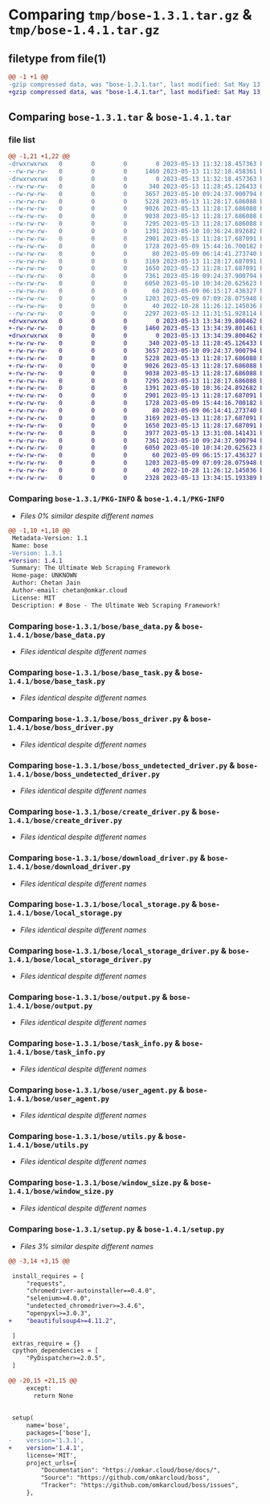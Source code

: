 # Comparing `tmp/bose-1.3.1.tar.gz` & `tmp/bose-1.4.1.tar.gz`

## filetype from file(1)

```diff
@@ -1 +1 @@
-gzip compressed data, was "bose-1.3.1.tar", last modified: Sat May 13 11:32:18 2023, max compression
+gzip compressed data, was "bose-1.4.1.tar", last modified: Sat May 13 13:34:39 2023, max compression
```

## Comparing `bose-1.3.1.tar` & `bose-1.4.1.tar`

### file list

```diff
@@ -1,21 +1,22 @@
-drwxrwxrwx   0        0        0        0 2023-05-13 11:32:18.457363 bose-1.3.1/
--rw-rw-rw-   0        0        0     1460 2023-05-13 11:32:18.458361 bose-1.3.1/PKG-INFO
-drwxrwxrwx   0        0        0        0 2023-05-13 11:32:18.457363 bose-1.3.1/bose/
--rw-rw-rw-   0        0        0      340 2023-05-13 11:28:45.126433 bose-1.3.1/bose/__init__.py
--rw-rw-rw-   0        0        0     3657 2023-05-10 09:24:37.900794 bose-1.3.1/bose/base_data.py
--rw-rw-rw-   0        0        0     5228 2023-05-13 11:28:17.686088 bose-1.3.1/bose/base_task.py
--rw-rw-rw-   0        0        0     9026 2023-05-13 11:28:17.686088 bose-1.3.1/bose/boss_driver.py
--rw-rw-rw-   0        0        0     9038 2023-05-13 11:28:17.686088 bose-1.3.1/bose/boss_undetected_driver.py
--rw-rw-rw-   0        0        0     7295 2023-05-13 11:28:17.686088 bose-1.3.1/bose/create_driver.py
--rw-rw-rw-   0        0        0     1391 2023-05-10 10:36:24.892682 bose-1.3.1/bose/download_driver.py
--rw-rw-rw-   0        0        0     2901 2023-05-13 11:28:17.687091 bose-1.3.1/bose/local_storage.py
--rw-rw-rw-   0        0        0     1728 2023-05-09 15:44:16.700182 bose-1.3.1/bose/local_storage_driver.py
--rw-rw-rw-   0        0        0       80 2023-05-09 06:14:41.273740 bose-1.3.1/bose/opponent.py
--rw-rw-rw-   0        0        0     3169 2023-05-13 11:28:17.687091 bose-1.3.1/bose/output.py
--rw-rw-rw-   0        0        0     1650 2023-05-13 11:28:17.687091 bose-1.3.1/bose/task_info.py
--rw-rw-rw-   0        0        0     7361 2023-05-10 09:24:37.900794 bose-1.3.1/bose/user_agent.py
--rw-rw-rw-   0        0        0     6050 2023-05-10 10:34:20.625623 bose-1.3.1/bose/utils.py
--rw-rw-rw-   0        0        0       60 2023-05-09 06:15:17.436327 bose-1.3.1/bose/wait.py
--rw-rw-rw-   0        0        0     1203 2023-05-09 07:09:28.075948 bose-1.3.1/bose/window_size.py
--rw-rw-rw-   0        0        0       40 2022-10-28 11:26:12.145036 bose-1.3.1/setup.cfg
--rw-rw-rw-   0        0        0     2297 2023-05-13 11:31:51.928114 bose-1.3.1/setup.py
+drwxrwxrwx   0        0        0        0 2023-05-13 13:34:39.800462 bose-1.4.1/
+-rw-rw-rw-   0        0        0     1460 2023-05-13 13:34:39.801461 bose-1.4.1/PKG-INFO
+drwxrwxrwx   0        0        0        0 2023-05-13 13:34:39.800462 bose-1.4.1/bose/
+-rw-rw-rw-   0        0        0      340 2023-05-13 11:28:45.126433 bose-1.4.1/bose/__init__.py
+-rw-rw-rw-   0        0        0     3657 2023-05-10 09:24:37.900794 bose-1.4.1/bose/base_data.py
+-rw-rw-rw-   0        0        0     5228 2023-05-13 11:28:17.686088 bose-1.4.1/bose/base_task.py
+-rw-rw-rw-   0        0        0     9026 2023-05-13 11:28:17.686088 bose-1.4.1/bose/boss_driver.py
+-rw-rw-rw-   0        0        0     9038 2023-05-13 11:28:17.686088 bose-1.4.1/bose/boss_undetected_driver.py
+-rw-rw-rw-   0        0        0     7295 2023-05-13 11:28:17.686088 bose-1.4.1/bose/create_driver.py
+-rw-rw-rw-   0        0        0     1391 2023-05-10 10:36:24.892682 bose-1.4.1/bose/download_driver.py
+-rw-rw-rw-   0        0        0     2901 2023-05-13 11:28:17.687091 bose-1.4.1/bose/local_storage.py
+-rw-rw-rw-   0        0        0     1728 2023-05-09 15:44:16.700182 bose-1.4.1/bose/local_storage_driver.py
+-rw-rw-rw-   0        0        0       80 2023-05-09 06:14:41.273740 bose-1.4.1/bose/opponent.py
+-rw-rw-rw-   0        0        0     3169 2023-05-13 11:28:17.687091 bose-1.4.1/bose/output.py
+-rw-rw-rw-   0        0        0     1650 2023-05-13 11:28:17.687091 bose-1.4.1/bose/task_info.py
+-rw-rw-rw-   0        0        0     3977 2023-05-13 13:31:08.141431 bose-1.4.1/bose/temp_mail.py
+-rw-rw-rw-   0        0        0     7361 2023-05-10 09:24:37.900794 bose-1.4.1/bose/user_agent.py
+-rw-rw-rw-   0        0        0     6050 2023-05-10 10:34:20.625623 bose-1.4.1/bose/utils.py
+-rw-rw-rw-   0        0        0       60 2023-05-09 06:15:17.436327 bose-1.4.1/bose/wait.py
+-rw-rw-rw-   0        0        0     1203 2023-05-09 07:09:28.075948 bose-1.4.1/bose/window_size.py
+-rw-rw-rw-   0        0        0       40 2022-10-28 11:26:12.145036 bose-1.4.1/setup.cfg
+-rw-rw-rw-   0        0        0     2328 2023-05-13 13:34:15.193389 bose-1.4.1/setup.py
```

### Comparing `bose-1.3.1/PKG-INFO` & `bose-1.4.1/PKG-INFO`

 * *Files 0% similar despite different names*

```diff
@@ -1,10 +1,10 @@
 Metadata-Version: 1.1
 Name: bose
-Version: 1.3.1
+Version: 1.4.1
 Summary: The Ultimate Web Scraping Framework
 Home-page: UNKNOWN
 Author: Chetan Jain
 Author-email: chetan@omkar.cloud
 License: MIT
 Description: # Bose - The Ultimate Web Scraping Framework!
```

### Comparing `bose-1.3.1/bose/base_data.py` & `bose-1.4.1/bose/base_data.py`

 * *Files identical despite different names*

### Comparing `bose-1.3.1/bose/base_task.py` & `bose-1.4.1/bose/base_task.py`

 * *Files identical despite different names*

### Comparing `bose-1.3.1/bose/boss_driver.py` & `bose-1.4.1/bose/boss_driver.py`

 * *Files identical despite different names*

### Comparing `bose-1.3.1/bose/boss_undetected_driver.py` & `bose-1.4.1/bose/boss_undetected_driver.py`

 * *Files identical despite different names*

### Comparing `bose-1.3.1/bose/create_driver.py` & `bose-1.4.1/bose/create_driver.py`

 * *Files identical despite different names*

### Comparing `bose-1.3.1/bose/download_driver.py` & `bose-1.4.1/bose/download_driver.py`

 * *Files identical despite different names*

### Comparing `bose-1.3.1/bose/local_storage.py` & `bose-1.4.1/bose/local_storage.py`

 * *Files identical despite different names*

### Comparing `bose-1.3.1/bose/local_storage_driver.py` & `bose-1.4.1/bose/local_storage_driver.py`

 * *Files identical despite different names*

### Comparing `bose-1.3.1/bose/output.py` & `bose-1.4.1/bose/output.py`

 * *Files identical despite different names*

### Comparing `bose-1.3.1/bose/task_info.py` & `bose-1.4.1/bose/task_info.py`

 * *Files identical despite different names*

### Comparing `bose-1.3.1/bose/user_agent.py` & `bose-1.4.1/bose/user_agent.py`

 * *Files identical despite different names*

### Comparing `bose-1.3.1/bose/utils.py` & `bose-1.4.1/bose/utils.py`

 * *Files identical despite different names*

### Comparing `bose-1.3.1/bose/window_size.py` & `bose-1.4.1/bose/window_size.py`

 * *Files identical despite different names*

### Comparing `bose-1.3.1/setup.py` & `bose-1.4.1/setup.py`

 * *Files 3% similar despite different names*

```diff
@@ -3,14 +3,15 @@
 
 install_requires = [
     "requests",
     "chromedriver-autoinstaller==0.4.0",
     "selenium>=4.0.0",
     "undetected_chromedriver>=3.4.6",
     "openpyxl>=3.0.3",
+    "beautifulsoup4>=4.11.2",
 
 ]
 extras_require = {}
 cpython_dependencies = [
     "PyDispatcher>=2.0.5",
 ]
 
@@ -20,15 +21,15 @@
     except:
       return None
     
 
 setup(
     name='bose',
     packages=['bose'],
-    version='1.3.1',
+    version='1.4.1',
     license='MIT',
     project_urls={
         "Documentation": "https://omkar.cloud/bose/docs/",
         "Source": "https://github.com/omkarcloud/boss",
         "Tracker": "https://github.com/omkarcloud/boss/issues",
     },
```

